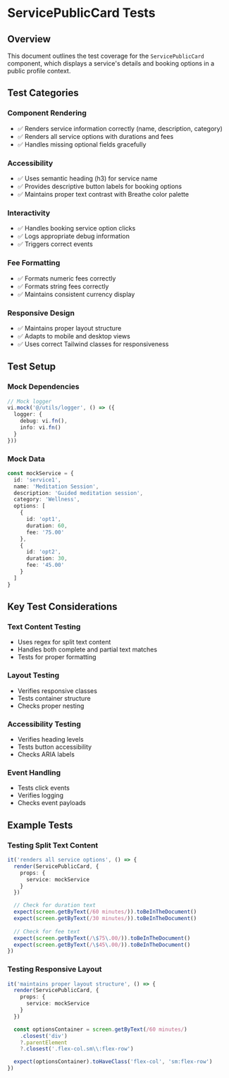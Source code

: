 # ServicePublicCard Tests

## Overview
This document outlines the test coverage for the `ServicePublicCard` component, which displays a service's details and booking options in a public profile context.

## Test Categories

### Component Rendering
- ✅ Renders service information correctly (name, description, category)
- ✅ Renders all service options with durations and fees
- ✅ Handles missing optional fields gracefully

### Accessibility
- ✅ Uses semantic heading (h3) for service name
- ✅ Provides descriptive button labels for booking options
- ✅ Maintains proper text contrast with Breathe color palette

### Interactivity
- ✅ Handles booking service option clicks
- ✅ Logs appropriate debug information
- ✅ Triggers correct events

### Fee Formatting
- ✅ Formats numeric fees correctly
- ✅ Formats string fees correctly
- ✅ Maintains consistent currency display

### Responsive Design
- ✅ Maintains proper layout structure
- ✅ Adapts to mobile and desktop views
- ✅ Uses correct Tailwind classes for responsiveness

## Test Setup

### Mock Dependencies
```typescript
// Mock logger
vi.mock('@/utils/logger', () => ({
  logger: {
    debug: vi.fn(),
    info: vi.fn()
  }
}))
```

### Mock Data
```typescript
const mockService = {
  id: 'service1',
  name: 'Meditation Session',
  description: 'Guided meditation session',
  category: 'Wellness',
  options: [
    {
      id: 'opt1',
      duration: 60,
      fee: '75.00'
    },
    {
      id: 'opt2',
      duration: 30,
      fee: '45.00'
    }
  ]
}
```

## Key Test Considerations

### Text Content Testing
- Uses regex for split text content
- Handles both complete and partial text matches
- Tests for proper formatting

### Layout Testing
- Verifies responsive classes
- Tests container structure
- Checks proper nesting

### Accessibility Testing
- Verifies heading levels
- Tests button accessibility
- Checks ARIA labels

### Event Handling
- Tests click events
- Verifies logging
- Checks event payloads

## Example Tests

### Testing Split Text Content
```typescript
it('renders all service options', () => {
  render(ServicePublicCard, {
    props: {
      service: mockService
    }
  })

  // Check for duration text
  expect(screen.getByText(/60 minutes/)).toBeInTheDocument()
  expect(screen.getByText(/30 minutes/)).toBeInTheDocument()
  
  // Check for fee text
  expect(screen.getByText(/\$75\.00/)).toBeInTheDocument()
  expect(screen.getByText(/\$45\.00/)).toBeInTheDocument()
})
```

### Testing Responsive Layout
```typescript
it('maintains proper layout structure', () => {
  render(ServicePublicCard, {
    props: {
      service: mockService
    }
  })

  const optionsContainer = screen.getByText(/60 minutes/)
    .closest('div')
    ?.parentElement
    ?.closest('.flex-col.sm\\:flex-row')

  expect(optionsContainer).toHaveClass('flex-col', 'sm:flex-row')
}) 